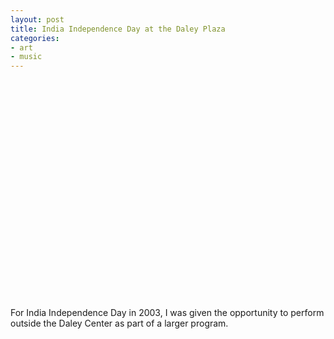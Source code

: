 ```yaml
---
layout: post
title: India Independence Day at the Daley Plaza
categories:
- art
- music
---
```

<object width="425" height="350"> <param name="movie" value="http://www.youtube.com/v/-aHQUbDGgWI"> </param> <embed src="http://www.youtube.com/v/-aHQUbDGgWI" type="application/x-shockwave-flash" width="425" height="350"> </embed> </object>

For India Independence Day in 2003, I was given the opportunity to perform outside the Daley Center as part of a larger program.
